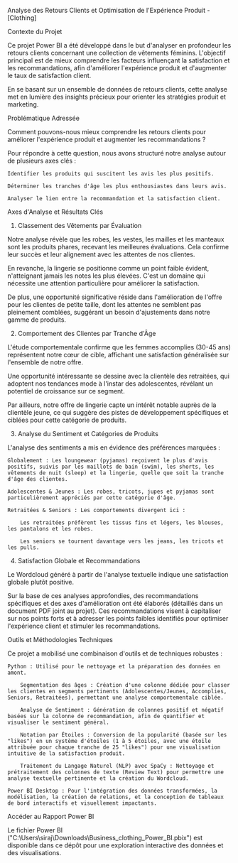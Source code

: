Analyse des Retours Clients et Optimisation de l'Expérience Produit - [Clothing]

Contexte du Projet

Ce projet Power BI a été développé dans le but d'analyser en profondeur les retours clients concernant une collection de vêtements féminins. L'objectif principal est de mieux comprendre les facteurs influençant la satisfaction et les recommandations, afin d'améliorer l'expérience produit et d'augmenter le taux de satisfaction client.

En se basant sur un ensemble de données de retours clients, cette analyse met en lumière des insights précieux pour orienter les stratégies produit et marketing.

Problématique Adressée

Comment pouvons-nous mieux comprendre les retours clients pour améliorer l'expérience produit et augmenter les recommandations ?

Pour répondre à cette question, nous avons structuré notre analyse autour de plusieurs axes clés :

    Identifier les produits qui suscitent les avis les plus positifs.

    Déterminer les tranches d'âge les plus enthousiastes dans leurs avis.

    Analyser le lien entre la recommandation et la satisfaction client.

Axes d'Analyse et Résultats Clés

1. Classement des Vêtements par Évaluation

Notre analyse révèle que les robes, les vestes, les mailles et les manteaux sont les produits phares, recevant les meilleures évaluations. Cela confirme leur succès et leur alignement avec les attentes de nos clientes.

En revanche, la lingerie se positionne comme un point faible évident, n'atteignant jamais les notes les plus élevées. C'est un domaine qui nécessite une attention particulière pour améliorer la satisfaction.

De plus, une opportunité significative réside dans l'amélioration de l'offre pour les clientes de petite taille, dont les attentes ne semblent pas pleinement comblées, suggérant un besoin d'ajustements dans notre gamme de produits.

2. Comportement des Clientes par Tranche d'Âge

L'étude comportementale confirme que les femmes accomplies (30-45 ans) représentent notre cœur de cible, affichant une satisfaction généralisée sur l'ensemble de notre offre.

Une opportunité intéressante se dessine avec la clientèle des retraitées, qui adoptent nos tendances mode à l'instar des adolescentes, révélant un potentiel de croissance sur ce segment.

Par ailleurs, notre offre de lingerie capte un intérêt notable auprès de la clientèle jeune, ce qui suggère des pistes de développement spécifiques et ciblées pour cette catégorie de produits.

3. Analyse du Sentiment et Catégories de Produits

L'analyse des sentiments a mis en évidence des préférences marquées :

    Globalement : Les loungewear (pyjamas) reçoivent le plus d'avis positifs, suivis par les maillots de bain (swim), les shorts, les vêtements de nuit (sleep) et la lingerie, quelle que soit la tranche d'âge des clientes.

    Adolescentes & Jeunes : Les robes, tricots, jupes et pyjamas sont particulièrement appréciés par cette catégorie d'âge.

    Retraitées & Seniors : Les comportements divergent ici :

        Les retraitées préfèrent les tissus fins et légers, les blouses, les pantalons et les robes.

        Les seniors se tournent davantage vers les jeans, les tricots et les pulls.

4. Satisfaction Globale et Recommandations

Le Wordcloud généré à partir de l'analyse textuelle indique une satisfaction globale plutôt positive.

Sur la base de ces analyses approfondies, des recommandations spécifiques et des axes d'amélioration ont été élaborés (détaillés dans un document PDF joint au projet). Ces recommandations visent à capitaliser sur nos points forts et à adresser les points faibles identifiés pour optimiser l'expérience client et stimuler les recommandations.

Outils et Méthodologies Techniques

Ce projet a mobilisé une combinaison d'outils et de techniques robustes :

    Python : Utilisé pour le nettoyage et la préparation des données en amont.

        Segmentation des âges : Création d'une colonne dédiée pour classer les clientes en segments pertinents (Adolescentes/Jeunes, Accomplies, Seniors, Retraitées), permettant une analyse comportementale ciblée.

        Analyse de Sentiment : Génération de colonnes positif et négatif basées sur la colonne de recommandation, afin de quantifier et visualiser le sentiment général.

        Notation par Étoiles : Conversion de la popularité (basée sur les "likes") en un système d'étoiles (1 à 5 étoiles, avec une étoile attribuée pour chaque tranche de 25 "likes") pour une visualisation intuitive de la satisfaction produit.

        Traitement du Langage Naturel (NLP) avec SpaCy : Nettoyage et prétraitement des colonnes de texte (Review Text) pour permettre une analyse textuelle pertinente et la création du Wordcloud.

    Power BI Desktop : Pour l'intégration des données transformées, la modélisation, la création de relations, et la conception de tableaux de bord interactifs et visuellement impactants.

Accéder au Rapport Power BI

Le fichier Power BI ("C:\Users\siraj\Downloads\Business_clothing_Power_BI.pbix") est disponible dans ce dépôt pour une exploration interactive des données et des visualisations.
